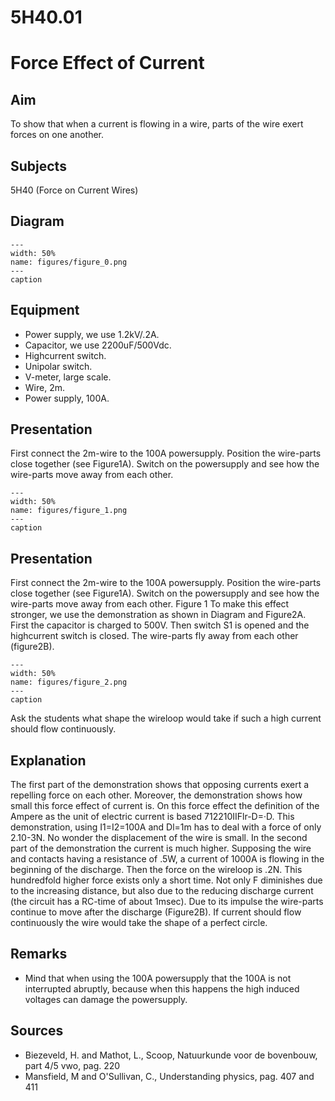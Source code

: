 # 5H40.01 
  # Force Effect of Current 
    
  
## Aim   
 To show that when a current is flowing in a wire, parts of the wire exert forces on one another.    
  
## Subjects   
 5H40 (Force on Current Wires)   
  
## Diagram   
   
```{figure} figures/figure_0.png  
---  
width: 50%  
name: figures/figure_0.png  
---  
caption  
``` 
      
  
## Equipment   
 
 *  Power supply, we use 1.2kV/.2A. 
 *  Capacitor, we use 2200uF/500Vdc. 
 *  Highcurrent switch. 
 *  Unipolar switch. 
 *  V-meter, large scale. 
 *  Wire, 2m. 
 *  Power supply, 100A.
     
  
## Presentation   
 First connect the 2m-wire to the 100A powersupply. Position the wire-parts close together (see Figure1A). Switch on the powersupply and see how the wire-parts move away from each other.   
```{figure} figures/figure_1.png  
---  
width: 50%  
name: figures/figure_1.png  
---  
caption  
``` 
     
  
## Presentation   
 First connect the 2m-wire to the 100A powersupply. Position the wire-parts close together (see Figure1A). Switch on the powersupply and see how the wire-parts move away from each other.  Figure 1 To make this effect stronger, we use the demonstration as shown in Diagram and Figure2A. First the capacitor is charged to 500V. Then switch S1 is opened and the highcurrent switch is closed. The wire-parts fly away from each other (figure2B).   
```{figure} figures/figure_2.png  
---  
width: 50%  
name: figures/figure_2.png  
---  
caption  
``` 
 Ask the students what shape the wireloop would take if such a high current should flow continuously.    
  
## Explanation   
 The first part of the demonstration shows that opposing currents exert a repelling force on each other. Moreover, the demonstration shows how small this force effect of current is. On this force effect the definition of the Ampere as the unit of electric current is based 712210IIFlr-D=·D. This demonstration, using I1=I2=100A and Dl=1m has to deal with a force of only 2.10-3N. No wonder the displacement of the wire is small. In the second part of the demonstration the current is much higher. Supposing the wire and contacts having a resistance of .5W, a current of 1000A is flowing in the beginning of the discharge. Then the force on the wireloop is .2N. This hundredfold higher force exists only a short time. Not only F diminishes due to the increasing distance, but also due to the reducing discharge current (the circuit has a RC-time of about 1msec). Due to its impulse the wire-parts continue to move after the discharge (Figure2B). If current should flow continuously the wire would take the shape of a perfect circle.       
  
## Remarks   
 
 *  Mind that when using the 100A powersupply that the 100A is not interrupted abruptly, because when this happens the high induced voltages can damage the powersupply.
   
  
## Sources   
 
 *  Biezeveld, H. and Mathot, L., Scoop, Natuurkunde voor de bovenbouw, part 4/5 vwo, pag. 220 
 *  Mansfield, M and O'Sullivan, C., Understanding physics, pag. 407 and 411
  